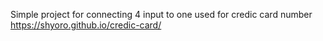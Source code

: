 Simple project for connecting 4 input to one
used for credic card number
https://shyoro.github.io/credic-card/
